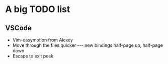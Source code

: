 # A big TODO list

## VSCode

* Vim-easymotion from Alexey
* Move through the files quicker --- new bindings half-page up, half-page down
* Escape to exit peek

